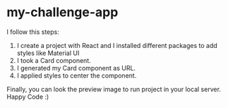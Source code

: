 # my-challenge-app

I follow this steps:

1. I create a project with React and I installed different packages to add styles like Material UI
2. I took a Card component.
3. I generated my Card component as URL.
4. I applied styles to center the component.

Finally, you can look the preview image to run project in your local server.
Happy Code :) 
